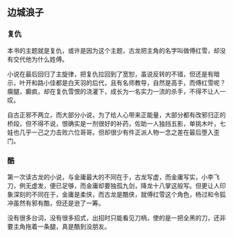 ## 边城浪子 ##

  
  

### 复仇

本书的主题就是复仇，或许是因为这个主题，古龙把主角的名字叫做傅红雪，却没有交代他为什么姓傅。

小说在最后回归了主旋律，把复仇拉回到了宽恕，虽说反转的不错，但还是有暗示，叶开和路小佳都是白天羽的后代，且有名师教导，自然是高手，而傅红雪呢？瘸腿，癫疯，却在复仇雪恨的浇灌下，成长为一名实力一流的杀手，不得不让人一叹。

自古正邪不两立，而大部分小说，为了给人心带来正能量，大部分都有改邪归正的桥段，但不得不说，恨确实是一剂很好的补药，佐助一人独挡五影，单挑木叶，七娃也几乎一己之力击败六位哥哥。但却很少有件正派人物一念之差在最后堕入歪门。

### 酷 ###

第一次读古龙的小说，与金庸最大的不同在于，古龙写虚，而金庸写实，小李飞刀，例无虚发，便已足够，而金庸却要独孤九剑，降龙十八掌这般写。但更让人印象深刻的不同在于，金庸是柔侠，而古龙是酷侠，就傅红雪这个角色，杨过和令狐冲虽然有邪有酷，但还是逊了一筹。

没有很多台词，没有很多招式，出招时只能看见刀柄，使的是一把全黑的刀，还非要主角拖着一条腿，真是酷到没朋友。


